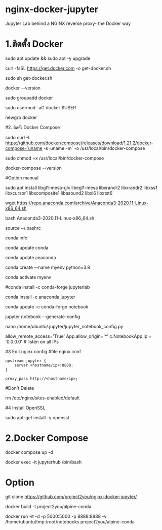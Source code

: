 # nginx-docker-jupyter
Jupyter Lab behind a NGINX reverse proxy- the Docker way

# 1.ติดตั้ง Docker
sudo apt update && sudo apt -y upgrade

curl -fsSL https://get.docker.com -o get-docker.sh

sudo sh get-docker.sh

docker --version

sudo groupadd docker

sudo usermod -aG docker $USER

newgrp docker


#2.  ติดตั้ง Docker Compose

sudo curl -L https://github.com/docker/compose/releases/download/1.21.2/docker-compose-`uname -s`-`uname -m` -o /usr/local/bin/docker-compose

sudo chmod +x /usr/local/bin/docker-compose

docker-compose --version


#Option manual

sudo apt install libgl1-mesa-glx libegl1-mesa libxrandr2 libxrandr2 libxss1 libxcursor1 libxcomposite1 libasound2 libxi6 libxtst6

wget https://repo.anaconda.com/archive/Anaconda3-2020.11-Linux-x86_64.sh

bash Anaconda3-2020.11-Linux-x86_64.sh

source ~/.bashrc

conda info

conda update conda

conda update anaconda

conda create --name myenv python=3.8

conda activate myenv

#conda install -c conda-forge jupyterlab

conda install -c anaconda jupyter 

conda update -c conda-forge notebook

jupyter notebook --generate-config

nano  /home/ubuntu/.jupyter/jupyter_notebook_config.py

allow_remote_access='True'
App.allow_origin='*'
c.NotebookApp.ip = '0.0.0.0' # listen on all IPs 

#3 Edit nginx.config
#file nginx.conf 

    upstream jupyter {
        server <hostname/ip>:8888;
    }

    proxy_pass http://<hostname/ip>;
 
#Don't Delete 

rm /etc/nginx/sites-enabled/default


#4 Install OpenSSL

sudo apt-get install -y openssl

# 2.Docker Compose
docker compose up -d

docker exec -it jupyterhub /bin/bash


# Option

git clone https://github.com/project2you/nginx-docker-jupyter/

docker build -t project2you/alpine-conda .

docker run -it -d -p 5000:5000 -p 8888:8888 -v /home/ubuntu/tmp:/root/notebooks project2you/alpine-conda



